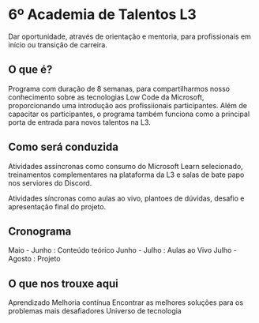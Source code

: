 # 6º Academia de Talentos L3
Dar oportunidade, através de orientação e mentoria, para profissionais em início ou transição de carreira. 

## O que é?
Programa com duração de 8 semanas, para compartilharmos nosso conhecimento sobre as tecnologias Low Code da Microsoft, proporcionando uma introdução aos profissiionais participantes. Além de capacitar os participantes, o programa também funciona como a principal porta de entrada para novos talentos na L3. 

## Como será conduzida
Atividades assíncronas como consumo do Microsoft Learn selecionado, treinamentos complementares na plataforma da L3 e salas de bate papo nos serviores do Discord.

Atividades síncronas como aulas ao vivo, plantoes de dúvidas, desafio e apresentação final do projeto.

## Cronograma
Maio - Junho : Conteúdo teórico
Junho - Julho : Aulas ao Vivo
Julho - Agosto : Projeto

## O que nos trouxe aqui
Aprendizado
Melhoria contínua
Encontrar as melhores soluções para os problemas mais desafiadores
Universo de tecnologia
